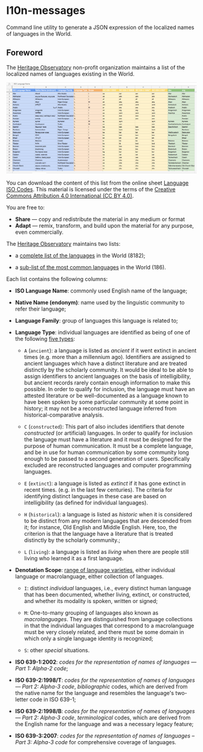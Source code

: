 # l10n-messages
Command line utility to generate a JSON expression of the localized names of languages in the World.

## Foreword

The [Heritage Observatory](https://www.heobs.org) non-profit organization maintains a list of the localized names of languages existing in the World.

![Sample of the Common Languages List](language-list-sample-20180818.png)

You can download the content of this list from the online sheet [Language ISO Codes](https://docs.google.com/spreadsheets/d/1BnrNVSsFbgSuP_ERyAPEZ-LFpvKYfGlREsInTjJVvr4/edit#gid=263773231). This material is licensed under the terms of the [Creative Commons Attribution 4.0 International (CC BY 4.0)](https://creativecommons.org/licenses/by/4.0/).

You are free to:
* **Share** — copy and redistribute the material in any medium or format
* **Adapt** — remix, transform, and build upon the material for any purpose, even commercially.

The [Heritage Observatory](https://www.heobs.org) maintains two lists:

* a [complete list of the languages](https://docs.google.com/spreadsheets/d/1BnrNVSsFbgSuP_ERyAPEZ-LFpvKYfGlREsInTjJVvr4/edit#gid=263773231) in the World (8182);

* a [sub-list of the most common languages](https://docs.google.com/spreadsheets/d/1BnrNVSsFbgSuP_ERyAPEZ-LFpvKYfGlREsInTjJVvr4/edit#gid=893823414) in the World (186).

Each list contains the following columns:

* **ISO Language Name**: commonly used English name of the language;

* **Native Name (endonym)**: name used by the linguistic community to refer their language;

* **Language Family**: group of languages this language is related to;

* **Language Type**: individual languages are identified as being of one of the following [five types](https://iso639-3.sil.org/about/types):

  * `A` (`ancient`): a language is listed as *ancient* if it went extinct in ancient times (e.g. more than a millennium ago). Identifiers are assigned to ancient languages which have a distinct literature and are treated distinctly by the scholarly community. It would be ideal to be able to assign identifiers to ancient languages on the basis of intelligibility, but ancient records rarely contain enough information to make this possible. In order to qualify for inclusion, the language must have an attested literature or be well-documented as a language known to have been spoken by some particular community at some point in history; it may not be a reconstructed language inferred from historical-comparative analysis.

  * `C` (`constructed`): This part of also includes identifiers that denote *constructed* (or artificial) languages. In order to qualify for inclusion the language must have a literature and it must be designed for the purpose of human communication. It must be a complete language, and be in use for human communication by some community long enough to be passed to a second generation of users. Specifically excluded are reconstructed languages and computer programming languages.

  * `E` (`extinct`): a language is listed as *extinct* if it has gone extinct in recent times. (e.g. in the last few centuries). The criteria for identifying distinct languages in these case are based on intelligibility (as defined for individual languages).

  * `H` (`historical`): a language is listed as *historic* when it is considered to be distinct from any modern languages that are descended from it; for instance, Old English and Middle English. Here, too, the criterion is that the language have a literature that is treated distinctly by the scholarly community.;

  * `L` (`living`): a language is listed as *living* when there are people still living who learned it as a first language.

* **Denotation Scope**: [range of language varieties](https://iso639-3.sil.org/about/scope), either individual language or macrolanguage, either collection of languages.

  * `I`: distinct *individual* languages, i.e., every distinct human language that has been documented, whether living, extinct, or constructed, and whether its modality is spoken, written or signed;
  
  * `M`: One-to-many grouping of languages also known as *macrolanguages*. They are distinguished from language collections in that the individual languages that correspond to a macrolanguage must be very closely related, and there must be some domain in which only a single language identity is recognized;
  
  * `S`: other *special* situations.

* **ISO 639-1:2002**: *codes for the representation of names of languages — Part 1: Alpha-2 code*;

* **ISO 639-2:1998/T**: *codes for the representation of names of languages — Part 2: Alpha-3 code*, *bibliographic* codes, which are derived from the native name for the language and resembles the language's two-letter code in ISO 639-1;

* **ISO 639-2:1998/B**: *codes for the representation of names of languages — Part 2: Alpha-3 code*, *terminological* codes, which are derived from the English name for the language and was a necessary legacy feature;

* **ISO 639-3:2007**: *codes for the representation of names of languages – Part 3: Alpha-3 code* for comprehensive coverage of languages.
